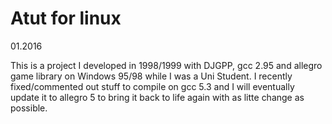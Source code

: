 Atut for linux
=======
01.2016

This is a project I developed in 1998/1999 with DJGPP, gcc 2.95 and 
allegro game library on Windows 95/98 while I was a Uni Student. 
I recently fixed/commented out stuff to compile on gcc 5.3 and I will 
eventually update it to allegro 5 to bring it back to life again with 
as litte change as possible.

